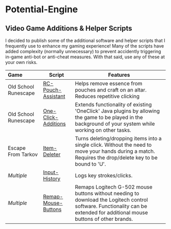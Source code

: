 # Potential-Engine

## Video Game Additions & Helper Scripts
I decided to publish some of the additional software and helper scripts that I frequently use to enhance my gaming experience! Many of the scripts have added complexity (normally unnecessary) to prevent accidently triggering in-game anti-bot or anti-cheat measures. With that said, use any of these at your own risks.


| Game                                                                                                   | Script | Features                                                                             | 
|:-------------------------------------------------------------------------------------------------------|------------------------------------------------------------------------------------------|--------------------------------------------------------------------------------------|
| Old School Runescape                                                                                   | [RC-Pouch-Assistant](https://github.com/NetworkNick-US/potential-engine/blob/master/OSRS/RC-Pouches/rc-pouches.ahk) | Helps remove essence from pouches and craft on an altar. Reduces repetitive clicking |
| Old School Runescape                                                                                    | [One-Click-Additions](https://github.com/NetworkNick-US/potential-engine/blob/master/OSRS/OneClick/one-click-additions.ahk) | Extends functionality of existing 'OneClick' Java plugins by allowing the game to be played in the background of your system while working on other tasks. |
| Escape From Tarkov | [Item-Deleter](https://github.com/NetworkNick-US/potential-engine/blob/master/Escape%20From%20Tarkov/Item-Deleter/delete-items.ahk) | Turns deleting/dropping items into a single click. Without the need to move your hands during a match. Requires the drop/delete key to be bound to 'U'. |
| _Multiple_ | [Input-History](https://github.com/NetworkNick-US/potential-engine/blob/master/MISC/Input-History/Input-History.ahk) | Logs key strokes/clicks. |
| _Multiple_ | [Remap-Mouse-Buttons](https://github.com/NetworkNick-US/potential-engine/blob/master/MISC/Remap-Mouse-Buttons/remap-mouse.ahk) | Remaps Logitech G-502 mouse buttons without needing to download the Logitech control software. Functionality can be extended for additional mouse buttons of other brands. |

